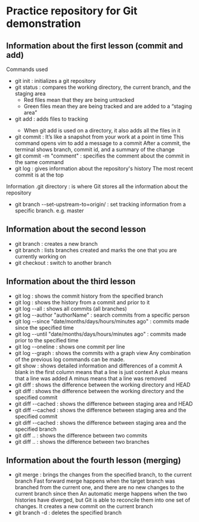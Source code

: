 # Practice repository for Git demonstration

## Information about the first lesson (commit and add)

Commands used
- git init : initializes a git repository
- git status : compares the working directory, the current branch, and the staging area
	- Red files mean that they are being untracked 
	- Green files mean they are being tracked and are added to a “staging area”
- git add <file> : adds files to tracking 
	- When git add is used on a directory, it also 	adds all the files in it 
- git commit : It’s like a snapshot from your work at a point in time
	This command opens vim to add a message to a commit
	After a commit, the terminal shows branch, commit id, and a summary of the change
- git commit -m "comment" : specifies the comment about the commit in the same command
- git log : gives information about the repository's history
	The most recent commit is at the top

Information
.git directory : is where Git stores all the information about the repository
- git branch --set-upstream-to=origin/<branch> : set tracking information from a specific branch. e.g. master

## Information about the second lesson
- git branch <branchName> : creates a new branch
- git branch : lists branches created and marks the one that you are currently working on
- git checkout <branchName> : switch to another branch

## Information about the third lesson
- git log <branchName> : shows the commit history from the specified branch
- git log <commitID> : shows the history from a commit and prior to it
- git log --all : shows all commits (all branches)
- git log --author "authorName" : search commits from a specific person
- git log --since "date/months/days/hours/minutes ago" : commits made since the specified time
- git log --until "date/months/days/hours/minutes ago" : commits made prior to the specified time
- git log --oneline : shows one commit per line
- git log --graph : shows the commits with a graph view
	Any combination of the previous log commands can be made.
- git show <commitID> : shows detailed information and differences of a commit
	A blank in the first column means that a line is just context
	A plus means that a line was added
	A minus means that a line was removed
- git diff : shows the difference between the working directory and HEAD
- git diff <commitID> : shows the difference between the working directory and the specified commit
- git diff --cached : shows the difference between staging area and HEAD
- git diff --cached <commitID> : shows the difference between staging area and the specified commit
- git diff --cached <branchName> : shows the difference between staging area and the specified branch
- git diff <commitID>..<commitID> : shows the difference between two commits
- git diff <branchName>..<branchName> : shows the difference between two branches

## Information about the fourth lesson (merging)
- git merge <branchName> : brings the changes from the specified branch, to the current branch
	Fast forward merge happens when the target branch was branched from the current one, and there are no new changes to the current branch since then 
	An automatic merge happens when the two histories have diverged, but Git is able to reconcile them into one set of changes. It creates a new commit on the current branch
- git branch -d <branchName> : deletes the specified branch